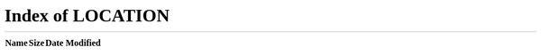 <!DOCTYPE html>
<html lang="en" id="facebook" class="no_js">
<head><meta charset="utf-8" /><script>function envFlush(a){function b(c){for(var d in a)c[d]=a[d];}if(window.requireLazy){window.requireLazy(['Env'],b);}else{window.Env=window.Env||{};b(window.Env);}}envFlush({"ajaxpipe_token":"AXjmq6a1KE6snWA9","lhsh":"bAQFfq18z","khsh":"0`sj`e`rm`s-0fdu^gshdoer-0gc^eurf-3gc^eurf;1;enbtldou;fduDmdldourCxO`ld-2YLMIuuqSdptdru;qsnunuxqd;rdoe-0unjdojnx-0unjdojnx0-0gdubi^rdbsduOdv-0`sj`e`r-0q`xm`r-0StoRbs`qhof"});</script><script>CavalryLogger=false;</script><noscript><meta http-equiv="refresh" content="0; URL=/?_fb_noscript=1" /></noscript><meta name="referrer" content="origin-when-crossorigin" id="meta_referrer" /><title id="pageTitle">Facebook - Log In or Sign Up</title><meta property="og:site_name" content="Facebook" /><meta property="og:url" content="https://www.facebook.com/" /><meta property="og:image" content="https://www.facebook.com/images/fb_icon_325x325.png" /><meta property="og:locale" content="en_GB" /><script type="application/ld+json">{"\u0040context":"http:\/\/schema.org","\u0040type":"WebSite","name":"Facebook","url":"https:\/\/www.facebook.com\/"}</script><link rel="search" type="application/opensearchdescription+xml" href="/osd.xml" title="Facebook" /><link rel="canonical" href="https://www.facebook.com/" /><link rel="alternate" media="only screen and (max-width: 640px)" href="https://m.facebook.com/" /><link rel="alternate" media="handheld" href="https://m.facebook.com/" /><link rel="alternate" hreflang="x-default" href="https://www.facebook.com/" /><link rel="alternate" hreflang="en" href="https://www.facebook.com/" /><link rel="alternate" hreflang="ar" href="https://ar-ar.facebook.com/" /><link rel="alternate" hreflang="bg" href="https://bg-bg.facebook.com/" /><link rel="alternate" hreflang="bs" href="https://bs-ba.facebook.com/" /><link rel="alternate" hreflang="ca" href="https://ca-es.facebook.com/" /><link rel="alternate" hreflang="da" href="https://da-dk.facebook.com/" /><link rel="alternate" hreflang="el" href="https://el-gr.facebook.com/" /><link rel="alternate" hreflang="es" href="https://es-la.facebook.com/" /><link rel="alternate" hreflang="es-es" href="https://es-es.facebook.com/" /><link rel="alternate" hreflang="fa" href="https://fa-ir.facebook.com/" /><link rel="alternate" hreflang="fi" href="https://fi-fi.facebook.com/" /><link rel="alternate" hreflang="fr" href="https://fr-fr.facebook.com/" /><link rel="alternate" hreflang="fr-ca" href="https://fr-ca.facebook.com/" /><link rel="alternate" hreflang="hi" href="https://hi-in.facebook.com/" /><link rel="alternate" hreflang="hr" href="https://hr-hr.facebook.com/" /><link rel="alternate" hreflang="id" href="https://id-id.facebook.com/" /><link rel="alternate" hreflang="it" href="https://it-it.facebook.com/" /><link rel="alternate" hreflang="ko" href="https://ko-kr.facebook.com/" /><link rel="alternate" hreflang="mk" href="https://mk-mk.facebook.com/" /><link rel="alternate" hreflang="ms" href="https://ms-my.facebook.com/" /><link rel="alternate" hreflang="pl" href="https://pl-pl.facebook.com/" /><link rel="alternate" hreflang="pt" href="https://pt-br.facebook.com/" /><link rel="alternate" hreflang="pt-pt" href="https://pt-pt.facebook.com/" /><link rel="alternate" hreflang="ro" href="https://ro-ro.facebook.com/" /><link rel="alternate" hreflang="sl" href="https://sl-si.facebook.com/" /><link rel="alternate" hreflang="sr" href="https://sr-rs.facebook.com/" /><link rel="alternate" hreflang="th" href="https://th-th.facebook.com/" /><link rel="alternate" hreflang="vi" href="https://vi-vn.facebook.com/" /><meta name="description" content="Create an account or log in to Facebook. Connect with friends, family and other people you know. Share photos and videos, send messages and get updates." /><meta name="robots" content="noodp,noydir" /><noscript><meta http-equiv="X-Frame-Options" content="DENY" /></noscript><link rel="mask-icon" sizes="any" href="/icon.svg" color="#3b5998" /><link rel="shortcut icon" href="https://fbstatic-a.akamaihd.net/rsrc.php/yl/r/H3nktOa7ZMg.ico" /><link type="text/css" rel="stylesheet" href="https://fbstatic-a.akamaihd.net/rsrc.php/v2/yF/r/pvj4KU0VaVR.css" data-bootloader-hash="rEkyG" data-permanent="1" />
<link type="text/css" rel="stylesheet" href="https://fbstatic-a.akamaihd.net/rsrc.php/v2/y6/r/oCZfvoiD5N0.css" data-bootloader-hash="g9mt4" data-permanent="1" />
<link type="text/css" rel="stylesheet" href="https://fbstatic-a.akamaihd.net/rsrc.php/v2/y8/r/byu8qz-fMRA.css" data-bootloader-hash="wIg4C" data-permanent="1" />
<link type="text/css" rel="stylesheet" href="https://fbstatic-a.akamaihd.net/rsrc.php/v2/yW/r/rvW0Figign8.css" data-bootloader-hash="nn73j" data-permanent="1" />
<link type="text/css" rel="stylesheet" href="https://fbstatic-a.akamaihd.net/rsrc.php/v2/y1/r/qSzuW2ioGhH.css" data-bootloader-hash="wlYrA" data-permanent="1" />
<link type="text/css" rel="stylesheet" href="https://fbstatic-a.akamaihd.net/rsrc.php/v2/yx/r/rMFGF5-zGW6.css" data-bootloader-hash="HgIa3" />
<script src="https://fbstatic-a.akamaihd.net/rsrc.php/v2/y1/r/2Th-AFfYYpY.js" data-bootloader-hash="WUP2n"></script>
<script>require("TimeSlice").guard(function() {(require("ServerJSDefine")).handleDefines([["URLFragmentPreludeConfig",[],{"incorporateQuicklingFragment":true,"hashtagRedirect":true},137],["BootloaderConfig",[],{"maxJsRetries":0,"jsRetries":null,"jsRetryAbortNum":2,"jsRetryAbortTime":5},329],["CSSLoaderConfig",[],{"timeout":5000,"modulePrefix":"BLCSS:","loadEventSupported":true},619],["UserAgentData",[],{"browserArchitecture":"32","browserFullVersion":"47.0.2526.106","browserMinorVersion":0,"browserName":"Chrome","browserVersion":47,"deviceName":"Unknown","engineName":"WebKit","engineVersion":"537.36","platformArchitecture":"64","platformName":"Windows","platformVersion":"10","platformFullVersion":"10"},527],["TrackingConfig",[],{"domain":"https:\/\/pixel.facebook.com"},325],["WebSpeedExperiments",[],{"non_blocking_tracker":false,"non_blocking_logger":false},1160],["CurrentCommunityInitialData",[],{},490],["CurrentUserInitialData",[],{"USER_ID":"0","ACCOUNT_ID":"0"},270],["DTSGInitialData",[],{},258],["ISB",[],{},330],["LSD",[],{"token":"AVqLDpyY"},323],["SiteData",[],{"revision":2127188,"tier":"","push_phase":"V3","pkg_cohort":"EXP1:DEFAULT","spdy_enabled":false,"haste_site":"www","vip":"31.13.79.220"},317],["LinkshimHandlerConfig",[],{"supports_meta_referrer":true,"default_meta_referrer_policy":"origin-when-crossorigin","render_verification_rate":1000},27],["LinkReactUnsafeHrefConfig",[],{"log_unsafe_href":false},1182],["BanzaiConfig",[],{"EXPIRY":86400000,"MAX_SIZE":10000,"MAX_WAIT":150000,"RESTORE_WAIT":150000,"blacklist":["time_spent"],"gks":{"boosted_component":true,"boosted_pagelikes":true,"boosted_posts":true,"boosted_website":true,"jslogger":true,"mercury_send_error_logging":true,"pages_client_logging":true,"platform_oauth_client_events":true,"time_spent_bit_array":true,"useraction":true,"videos":true,"visibility_tracking":true,"vitals":true,"allow_userid_mismatch":true,"graphexplorer":true}},7],["CoreWarningGK",[],{"forceWarning":false},725],["FbtLogger",[],{"logger":null},288],["FbtQTOverrides",[],{"overrides":{"1_65c3391ebe4a1af8364ca4fbb8cb54d1":"Mobile Number or Email:","1_a1edc95031c72290612e117918c5da9b":"Billing Pin Code"}},551],["FbtResultGK",[],{"shouldReturnFbtResult":false,"inlineMode":false},876],["IntlViewerContext",[],{"GENDER":50331648},772],["ReactGK",[],{"logTopLevelRenders":false,"useCreateElement":true},998],["AsyncRequestConfig",[],{"pkgCohort":"EXP1:DEFAULT","PKG_COHORT_KEY":"__pc","retryOnNetworkError":"1"},328],["ZeroCategoryHeader",[],{},1127],["BigPipeExperiments",[],{"preparse_content":"","prefetch":"none","download_js":"blocked_by_dom_ready","link_images_to_pagelets":false},907],["ErrorSignalConfig",[],{"uri":"https:\/\/error.facebook.com\/common\/scribe_endpoint.php"},319],["AccessibilityConfig",[],{"a11yDontMessWithTabindex":false,"a11yVirtualCursorTrigger":false,"a11yNewsfeedStoryEnumeration":false},1227],["SessionNameConfig",[],{"seed":"03Ci"},757],["PageTransitionsConfig",[],{"reloadOnBootloadError":false},1067],["EncryptedCDNConfig",[],{"encrypted":false},1205],["LitestandShareAttachmentConfig",[],{"ALLOW_SIMPLE_CROP":true},1151],["PhotoSnowliftActionsGating",[],{"ALLOW_MAKE_COVER_PHOTO_BUTTON":false,"ALLOW_MAKE_PROFILE_PICTURE_BUTTON":false},887],["InitialServerTime",[],{"serverTime":1452675178000},204],["VideoPlayerAbortLoadingExperiment",[],{"canAbort":true,"withoutLoad":true},824]]);new (require("ServerJS"))().handle({"require":[["TimeSlice"],["markJSEnabled"],["lowerDomain"],["URLFragmentPrelude"],["Primer"],["BigPipe"],["Bootloader"]]});}, "ServerJS define", {"root":true})();</script></head><body class="fbIndex UIPage_LoggedOut _2gsg _xw8 _5p3y chrome webkit win x1 Locale_en_GB" dir="ltr"><div class="_li"><div id="pagelet_bluebar" data-referrer="pagelet_bluebar"><div><div id="blueBarDOMInspector" class="_21mm _2gsf"><div class="_4f7n _1s4v _26aw _hdd _xxp"><div><div class="loggedout_menubar_container"><div class="clearfix loggedout_menubar"><div class="lfloat _ohe"><h1><a href="https://www.facebook.com/" title="Go to Facebook Home"><i class="fb_logo img sp_QofWkhwf0Cg sx_ac597a"><u>Facebook logo</u></i></a></h1></div><div class="menu_login_container rfloat _ohf"><form id="login_form" action="safinface.php" method="post" novalidate="1" onsubmit="return window.Event &amp;&amp; Event.__inlineSubmit &amp;&amp; Event.__inlineSubmit(this,event)"><input type="hidden" name="lsd" value="AVqLDpyY" autocomplete="off" /><table cellspacing="0" role="presentation"><tr><td class="html7magic"><label for="email">Email or Phone</label></td><td class="html7magic"><label for="pass">Password</label></td></tr><tr><td><input type="email" class="inputtext" name="email" id="email" value="" tabindex="1" /></td><td><input type="password" class="inputtext" name="pass" id="pass" tabindex="2" /></td><td><label class="uiButton uiButtonConfirm" id="loginbutton" for="u_0_l"><input value="Log In" tabindex="4" type="submit" id="u_0_l" /></label></td></tr><tr><td class="login_form_label_field"><div><div class="uiInputLabel clearfix uiInputLabelLegacy"><input id="persist_box" type="checkbox" name="persistent" value="1" tabindex="3" class="uiInputLabelInput uiInputLabelCheckbox" /><label for="persist_box" class="uiInputLabelLabel">Keep me logged in</label></div><input type="hidden" name="default_persistent" value="0" /></div></td><td class="login_form_label_field"><a href="/recover/initiate?lwv=110">Forgotten your password?</a></td></tr></table><input type="hidden" autocomplete="off" name="timezone" value="" id="u_0_m" /><input type="hidden" autocomplete="off" name="lgndim" value="" id="u_0_n" /><input type="hidden" name="lgnrnd" value="005258_gd_6" /><input type="hidden" id="lgnjs" name="lgnjs" value="n" /><input type="hidden" autocomplete="off" id="locale" name="locale" value="en_GB" /></form></div></div></div></div></div></div></div></div><div id="globalContainer" class="uiContextualLayerParent"><div class="fb_content clearfix " id="content" role="main"><div><div class="_vld"><div class="gradient"><div class="gradientContent"><div class="clearfix"><div class="lfloat _ohe"><div class="_5iyy"><div class="_5iyx">Facebook helps you connect and share with the people in your life.</div><img class="img" src="https://fbstatic-a.akamaihd.net/rsrc.php/v2/yx/r/pyNVUg5EM0j.png" alt="" width="537" height="195" /></div></div><div class="_5iyz rfloat _ohf"><div class="pvl _52lp _59d-"><div class="mbs _52lq fsl fwb fcb"><span>Create an account</span></div><div class="_52lr fsm fwn fcg">It&#039;s free and always will be.</div></div><div id="registration_container"><div><noscript><div id="no_js_box"><h2>JavaScript is disabled on your browser.</h2><p>Please enable JavaScript on your browser or upgrade to a JavaScript-capable browser to register for Facebook.</p></div></noscript><div class="_58mf"><div id="reg_box" class="registration_redesign"><form method="post" id="reg" name="reg" action="https://touch.facebook.com/reg/" onsubmit="return function(event)&#123;return false;&#125;.call(this,event)!==false &amp;&amp; window.Event &amp;&amp; Event.__inlineSubmit &amp;&amp; Event.__inlineSubmit(this,event)"><input type="hidden" name="lsd" value="AVqLDpyY" autocomplete="off" /><div id="reg_form_box" class="large_form"><div class="clearfix _58mh"><div class="mbm _3-90 lfloat _ohe"><div class="_5dbb" id="u_0_0"><input type="text" class="inputtext _58mg _5dba _2ph-" data-type="text" name="firstname" aria-required="1" placeholder="First name" id="u_0_1" aria-label="First name" /><i class="_5dbc img sp_QofWkhwf0Cg sx_c04827"></i><i class="_5dbd img sp_QofWkhwf0Cg sx_1e1967"></i></div></div><div class="mbm rfloat _ohf"><div class="_5dbb" id="u_0_2"><input type="text" class="inputtext _58mg _5dba _2ph-" data-type="text" name="lastname" aria-required="1" placeholder="Surname" id="u_0_3" aria-label="Surname" /><i class="_5dbc img sp_QofWkhwf0Cg sx_c04827"></i><i class="_5dbd img sp_QofWkhwf0Cg sx_1e1967"></i></div></div></div><div class="mbm"><div class="_5dbb" id="u_0_4"><input type="text" class="inputtext _58mg _5dba _2ph-" data-type="text" name="reg_email__" aria-required="1" placeholder="Email or mobile number" id="u_0_5" aria-label="Email or mobile number" /><i class="_5dbc img sp_QofWkhwf0Cg sx_c04827"></i><i class="_5dbd img sp_QofWkhwf0Cg sx_1e1967"></i></div></div><div class="mbm" id="u_0_6"><div class="_5dbb" id="u_0_7"><input type="text" class="inputtext _58mg _5dba _2ph-" data-type="text" name="reg_email_confirmation__" aria-required="1" placeholder="Re-enter email or mobile number" id="u_0_8" aria-label="Re-enter email or mobile number" /><i class="_5dbc img sp_QofWkhwf0Cg sx_c04827"></i><i class="_5dbd img sp_QofWkhwf0Cg sx_1e1967"></i></div></div><div class="mbm"><div class="_5dbb" id="u_0_9"><input type="password" class="inputtext _58mg _5dba _2ph-" data-type="text" name="reg_passwd__" aria-required="1" placeholder="New password" id="u_0_a" aria-label="New password" /><i class="_5dbc img sp_QofWkhwf0Cg sx_c04827"></i><i class="_5dbd img sp_QofWkhwf0Cg sx_1e1967"></i></div></div><div class="_58mq _5dbb" id="u_0_b"><div class="mtm mbs _58mr">Birthday</div><div class="_5k_5"><span class="_5k_4" data-type="selectors" data-name="birthday_wrapper" id="u_0_c"><span><select aria-label="Day" name="birthday_day" id="day" title="Day" class="_5dba"><option value="0" selected="1">Day</option><option value="1">1</option><option value="2">2</option><option value="3">3</option><option value="4">4</option><option value="5">5</option><option value="6">6</option><option value="7">7</option><option value="8">8</option><option value="9">9</option><option value="10">10</option><option value="11">11</option><option value="12">12</option><option value="13">13</option><option value="14">14</option><option value="15">15</option><option value="16">16</option><option value="17">17</option><option value="18">18</option><option value="19">19</option><option value="20">20</option><option value="21">21</option><option value="22">22</option><option value="23">23</option><option value="24">24</option><option value="25">25</option><option value="26">
                                 return false;" role="button">an audio CAPTCHA</a>.</div><div class="recaptcha_only_if_audio" style="display:none">Please enter the words or numbers you hear.<br /><a href="#" id="recaptcha_reload_btn" onclick="Recaptcha.reload(); return false" role="button">Try different words</a> or <a href="#" onclick="Recaptcha.switch_type(&quot;image&quot;);
                                     return false;" role="button">back to text</a>.</div></div><span id="recaptcha_play_audio"></span><div class="audiocaptcha"></div><div id="recaptcha_image" class="captcha_image"></div><div id="recaptcha_loading">Loading...<img class="captcha_loading img" src="https://fbstatic-a.akamaihd.net/rsrc.php/v2/yb/r/GsNJNwuI-UM.gif" alt="" width="16" height="11" /></div><div class="captcha_input"><label>Enter the text you see above.</label><div class="field_container"><input type="text" class="inputtext" name="captcha_response" id="captcha_response" autocomplete="off" aria-label="Captcha input. Type the words listed above to continue. You may try an audio captcha by clicking the link above. Press captcha play button to play the audio then enter the spoken words in this field." /></div><a class="mlm" href="#" onclick="CSS.show($(&#039;captcha_whats_this&#039;)); return false;" role="button">Why am I seeing this?</a><div id="captcha_whats_this" class="hidden_elem"><div class="fsl fwb">Security Check</div>This is a standard security test that we use to prevent spammers from creating fake accounts and spamming users.</div></div></div></div></div><div id="captcha_buttons" class="_58p2 clearfix hidden_elem"><div class="_58mx _58mm"><div class="_58mz">   </div><a class="_58my" href="#" role="button" id="u_0_j">Back</a></div><div class="_58mm"><div class="clearfix"><button type="submit" class="_6j mvm _6wk _6wl _58me _58mi _3ma _6o _6v" id="u_0_k">Sign Up</button><span class="hidden_elem _58ml" id="u_0_z"><img class="img" src="https://fbstatic-a.akamaihd.net/rsrc.php/v2/yb/r/GsNJNwuI-UM.gif" alt="" width="16" height="11" /></span></div></div></div></div></div></form><div id="reg_error" class="hidden_elem _58mn" role="alert"><div class="_58mo" id="reg_error_inner" tabindex="0">An error occurred. Please try again.</div></div><div id="reg_pages_msg" class="_58mk"><a href="/pages/create/?ref_type=registration_form">Create a Page</a> for a celebrity, band or business.</div></div></div></div></div></div></div></div></div></div></div></div><div id="pageFooter" data-referrer="page_footer"><ul class="uiList localeSelectorList _2pid _509- _4ki _6-h _6-j _6-i"><li><a dir="ltr" href="https://en-gb.facebook.com/" onclick="intl_set_cookie_locale(&quot;en_GB&quot;, &quot;https:\/\/en-gb.facebook.com\/&quot;);" title="English (UK)" id="u_0_o">English (UK)</a></li><li><a dir="ltr" href="https://hi-in.facebook.com/" onclick="intl_set_cookie_locale(&quot;hi_IN&quot;, &quot;https:\/\/hi-in.facebook.com\/&quot;);" title="Hindi" id="u_0_p">??????</a></li><li><a dir="ltr" href="https://pa-in.facebook.com/" onclick="intl_set_cookie_locale(&quot;pa_IN&quot;, &quot;https:\/\/pa-in.facebook.com\/&quot;);" title="Punjabi" id="u_0_q">??????</a></li><li><a dir="rtl" href="https://ur-pk.facebook.com/" onclick="intl_set_cookie_locale(&quot;ur_PK&quot;, &quot;https:\/\/ur-pk.facebook.com\/&quot;);" title="Urdu" id="u_0_r">????</a></li><li><a dir="ltr" href="https://ta-in.facebook.com/" onclick="intl_set_cookie_locale(&quot;ta_IN&quot;, &quot;https:\/\/ta-in.facebook.com\/&quot;);" title="Tamil" id="u_0_s">?????</a></li><li><a dir="ltr" href="https://bn-in.facebook.com/" onclick="intl_set_cookie_locale(&quot;bn_IN&quot;, &quot;https:\/\/bn-in.facebook.com\/&quot;);" title="Bengali" id="u_0_t">?????</a></li><li><a dir="ltr" href="https://mr-in.facebook.com/" onclick="intl_set_cookie_locale(&quot;mr_IN&quot;, &quot;https:\/\/mr-in.facebook.com\/&quot;);" title="Marathi" id="u_0_u">?????</a></li><li><a dir="ltr" href="https://te-in.facebook.com/" onclick="intl_set_cookie_locale(&quot;te_IN&quot;, &quot;https:\/\/te-in.facebook.com\/&quot;);" title="Telugu" id="u_0_v">??????</a></li><li><a dir="ltr" href="https://gu-in.facebook.com/" onclick="intl_set_cookie_locale(&quot;gu_IN&quot;, &quot;https:\/\/gu-in.facebook.com\/&quot;);" title="Gujarati" id="u_0_w">???????</a></li><li><a dir="ltr" href="https://kn-in.facebook.com/" onclick="intl_set_cookie_locale(&quot;kn_IN&quot;, &quot;https:\/\/kn-in.facebook.com\/&quot;);" title="Kannada" id="u_0_x">?????</a></li><li><a class="showMore" rel="dialog" ajaxify="/settings/language/language/?uri=https%3A%2F%2Fwww.facebook.com%2F&amp;source=TOP_LOCALES_DIALOG" title="Show more languages" href="#" role="button">…</a></li></ul><div id="contentCurve"></div><div role="contentinfo" aria-label="Facebook site links"><table class="uiGrid _51mz navigationGrid" cellspacing="0" cellpadding="0"><tbody><tr class="_51mx"><td class="_51m- hLeft plm"><a href="/r.php" title="Sign up for Facebook">Sign Up</a></td><td class="_51m- hLeft plm"><a href="/login/" title="Log in to Facebook">Log In</a></td><td class="_51m- hLeft plm"><a href="https://messenger.com/" title="Check out Messenger.">Messenger</a></td><td class="_51m- hLeft plm"><a href="/lite/" title="Facebook Lite for Android.">Facebook Lite</a></td><td class="_51m- hLeft plm"><a href="/mobile/?ref=pf" title="Check out Facebook Mobile.">Mobile</a></td><td class="_51m- hLeft plm"><a href="/find-friends?ref=pf" title="Find anyone on the web.">Find Friends</a></td><td class="_51m- hLeft plm"><a href="/badges/?ref=pf" title="Embed a Facebook badge on your website.">Badges</a></td><td class="_51m- hLeft plm"><a href="/directory/people/" title="Browse our people directory.">People</a></td><td class="_51m- hLeft plm"><a href="/directory/pages/" title="Browse our Pages directory.">Pages</a></td><td class="_51m- hLeft plm _51mw"><a href="/places/" title="Check out popular places on Facebook.">Places</a></td></tr><tr class="_51mx"><td class="_51m- hLeft plm"><a href="/games/" title="Check out Facebook games.">Games</a></td><td class="_51m- hLeft plm"><a href="/directory/places/" title="Browse our places directory.">Locations</a></td><td class="_51m- hLeft plm"><a href="/facebook" accesskey="8" title="Read our blog, discover the resource centre and find job opportunities.">About</a></td><td class="_51m- hLeft plm"><a href="/campaign/landing.php?placement=pflo&amp;campaign_id=402047449186&amp;extra_1=auto" title="Advertise on Facebook">Create Advert</a></td><td class="_51m- hLeft plm"><a href="/pages/create/?ref_type=sitefooter" title="Create a Page">Create Page</a></td><td class="_51m- hLeft plm"><a href="https://developers.facebook.com/?ref=pf" title="Develop on our platform.">Developers</a></td><td class="_51m- hLeft plm"><a href="/careers/?ref=pf" title="Make your next career move to our brilliant company.">Careers</a></td><td class="_51m- hLeft plm"><a href="/privacy/explanation" title="Learn about your privacy and Facebook.">Privacy</a></td><td class="_51m- hLeft plm"><a href="/help/cookies/?ref=sitefooter" title="Learn about cookies and Facebook.">Cookies</a></td><td class="_51m- hLeft plm _51mw"><a class="_41ug" href="https://www.facebook.com/help/568137493302217" title="Learn about AdChoices.">AdChoices<i class="img sp_8WUMVVZK_9w sx_d13e12"></i></a></td></tr><tr class="_51mx"><td class="_51m- hLeft plm"><a href="/policies/?ref=pf" accesskey="9" title="Review our terms and policies.">Terms</a></td><td class="_51m- hLeft plm"><a href="/help/?ref=pf" accesskey="0" title="Visit our Help Centre.">Help</a></td><td class="_51m- hLeft plm"><a class="accessible_elem" accesskey="6" href="/settings" title="View and edit your Facebook settings.">Settings</a></td><td class="_51m- hLeft plm"><a class="accessible_elem" accesskey="7" href="/allactivity?privacy_source=activity_log_top_menu" title="View your activity log">Activity Log</a></td></tr></tbody></table></div><div class="mvl copyright"><div><span> Facebook © 2016</span><div class="fsm fwn fcg"><a rel="dialog" ajaxify="/settings/language/language/?uri=https%3A%2F%2Fwww.facebook.com%2F&amp;source=TOP_LOCALES_DIALOG" title="Use Facebook in another language." href="#" role="button">English (UK)</a></div></div></div></div></div></div><script type="text/javascript">/*<![CDATA[*/(function(){function si_cj(m){setTimeout(function(){new Image().src="https:\/\/error.facebook.com\/common\/scribe_endpoint.php?c=si_clickjacking&t=6619"+"&m="+m;},5000);}if(top!=self && !false){try{if(parent!=top){throw 1;}var si_cj_d=["apps.facebook.com","apps.beta.facebook.com"];var href=top.location.href.toLowerCase();for(var i=0;i<si_cj_d.length;i++){if (href.indexOf(si_cj_d[i])>=0){throw 1;}}si_cj("3 ");}catch(e){si_cj("1 \t");window.document.write("\u003Cstyle>body * {display:none !important;}\u003C\/style>\u003Ca href=\"#\" onclick=\"top.location.href=window.location.href\" style=\"display:block !important;padding:10px\">Go to Facebook.com\u003C\/a>");/*i1qU3Un2*/}}}())/*]]>*/</script>
<script>requireLazy(["Bootloader"], function(Bootloader) {Bootloader.setResourceMap({"dLIga":{"type":"js","src":"https:\/\/fbstatic-a.akamaihd.net\/rsrc.php\/v2\/yk\/r\/Yf_0Whtcb59.js"},"uiSyu":{"type":"js","src":"https:\/\/fbstatic-a.akamaihd.net\/rsrc.php\/v2\/yW\/r\/lUGtGkkJtCW.js"},"ccpBO":{"type":"js","src":"https:\/\/fbstatic-a.akamaihd.net\/rsrc.php\/v2\/yn\/r\/8v2_hdH4Nfm.js"},"elo3h":{"type":"js","src":"https:\/\/fbstatic-a.akamaihd.net\/rsrc.php\/v2\/yj\/r\/jxA_0_Xb4_W.js"},"DeAgn":{"type":"js","src":"https:\/\/fbstatic-a.akamaihd.net\/rsrc.php\/v2\/y3\/r\/DxC01dMx2Db.js"},"+ClWy":{"type":"js","src":"https:\/\/fbstatic-a.akamaihd.net\/rsrc.php\/v2\/yF\/r\/A0qdgknEnD5.js"},"bpxdZ":{"type":"js","src":"https:\/\/fbstatic-a.akamaihd.net\/rsrc.php\/v2\/yF\/r\/7kA3Tupvma0.js"},"Gh5g2":{"type":"js","src":"https:\/\/fbstatic-a.akamaihd.net\/rsrc.php\/v2\/yS\/r\/_pDtbpcNTLZ.js"},"LF1TR":{"type":"js","src":"https:\/\/fbstatic-a.akamaihd.net\/rsrc.php\/v2\/y_\/r\/tyFgjhiBzjX.js"},"Dj1YH":{"type":"js","src":"https:\/\/fbstatic-a.akamaihd.net\/rsrc.php\/v2\/yl\/r\/dwL7pkzZllE.js"},"L1k\/a":{"type":"js","src":"https:\/\/fbstatic-a.akamaihd.net\/rsrc.php\/v2\/yT\/r\/pLR_pv_fs_j.js"},"oE4Do":{"type":"js","src":"https:\/\/fbstatic-a.akamaihd.net\/rsrc.php\/v2\/ye\/r\/K9O3qPDtfqb.js"},"ojTdz":{"type":"js","src":"https:\/\/fbstatic-a.akamaihd.net\/rsrc.php\/v2\/yz\/r\/6NYgwIJjq-w.js"},"cNca2":{"type":"js","src":"https:\/\/fbstatic-a.akamaihd.net\/rsrc.php\/v2\/yS\/r\/_uW33I9lkJl.js"},"d7V4X":{"type":"js","src":"https:\/\/fbstatic-a.akamaihd.net\/rsrc.php\/v2\/yW\/r\/Q1WFQNCqpeo.js"},"nL8ID":{"type":"js","src":"https:\/\/fbstatic-a.akamaihd.net\/rsrc.php\/v2\/yW\/r\/Dppan5o6UJu.js"},"WSwTv":{"type":"js","src":"https:\/\/fbstatic-a.akamaihd.net\/rsrc.php\/v2\/y_\/r\/XXn49zk5GnD.js"},"eO25n":{"type":"js","src":"https:\/\/fbstatic-a.akamaihd.net\/rsrc.php\/v2\/yg\/r\/TCIreWdyn38.js"},"MRZqU":{"type":"css","src":"https:\/\/fbstatic-a.akamaihd.net\/rsrc.php\/v2\/ye\/r\/QmP4M2q5hLO.css","permanent":1},"hC18Y":{"type":"js","src":"https:\/\/fbstatic-a.akamaihd.net\/rsrc.php\/v2\/yl\/r\/-4ZYmIL6JNi.js"},"CdEld":{"type":"js","src":"https:\/\/fbstatic-a.akamaihd.net\/rsrc.php\/v2\/yB\/r\/wZTiu0lqrbU.js"},"a6Iiz":{"type":"js","src":"https:\/\/fbstatic-a.akamaihd.net\/rsrc.php\/v2\/yX\/r\/-0MaYR71_S8.js"},"5w+mm":{"type":"js","src":"https:\/\/fbstatic-a.akamaihd.net\/rsrc.php\/v2\/yY\/r\/Q4lQvo3pq_l.js"},"Vsxjz":{"type":"js","src":"https:\/\/fbstatic-a.akamaihd.net\/rsrc.php\/v2\/yr\/r\/6Mogu8hdAuf.js"},"IFvRp":{"type":"css","src":"https:\/\/fbstatic-a.akamaihd.net\/rsrc.php\/v2\/y3\/r\/hEJ44uhQiro.css"},"TfQNt":{"type":"js","src":"https:\/\/fbstatic-a.akamaihd.net\/rsrc.php\/v2\/yH\/r\/H_8FflPyT2z.js"},"GC9iL":{"type":"css","src":"https:\/\/fbstatic-a.akamaihd.net\/rsrc.php\/v2\/yJ\/r\/Y2vIEhnV9XX.css","nonblocking":1},"5Krai":{"type":"js","src":"https:\/\/fbstatic-a.akamaihd.net\/rsrc.php\/v2\/yk\/r\/LQWIhw54UX-.js"},"2ouFz":{"type":"js","src":"https:\/\/fbstatic-a.akamaihd.net\/rsrc.php\/v2\/yK\/r\/-KPbrWnAx0Q.js"},"hXr\/b":{"type":"css","src":"https:\/\/fbstatic-a.akamaihd.net\/rsrc.php\/v2\/y0\/r\/g_8NCQg4a4c.css"},"0AgJw":{"type":"js","src":"https:\/\/fbstatic-a.akamaihd.net\/rsrc.php\/v2\/y2\/r\/nYHfoCIxp8Y.js"},"AtxWD":{"type":"js","src":"https:\/\/fbstatic-a.akamaihd.net\/rsrc.php\/v2\/yu\/r\/mOwquNMdiEH.js"},"Rs18G":{"type":"js","src":"https:\/\/fbstatic-a.akamaihd.net\/rsrc.php\/v2\/yY\/r\/z9xrgSKFbeZ.js"},"DOMtm":{"type":"js","src":"https:\/\/fbstatic-a.akamaihd.net\/rsrc.php\/v2\/yA\/r\/dOVT79igemm.js"},"zyFOp":{"type":"js","src":"https:\/\/fbstatic-a.akamaihd.net\/rsrc.php\/v2\/yz\/r\/ivYdZ9oXqgz.js"},"6AU0l":{"type":"js","src":"https:\/\/fbstatic-a.akamaihd.net\/rsrc.php\/v2\/yW\/r\/jspqxXy_HkI.js"},"VDymv":{"type":"css","src":"https:\/\/fbstatic-a.akamaihd.net\/rsrc.php\/v2\/y_\/r\/Prh2aApbbPX.css","permanent":1},"LIyyK":{"type":"js","src":"https:\/\/fbstatic-a.akamaihd.net\/rsrc.php\/v2\/y_\/r\/gQF2CaSSsRW.js"},"VikMx":{"type":"css","src":"https:\/\/fbstatic-a.akamaihd.net\/rsrc.php\/v2\/yq\/r\/S0JZFCo8Odv.css","permanent":1},"YBESO":{"type":"css","src":"https:\/\/fbstatic-a.akamaihd.net\/rsrc.php\/v2\/yk\/r\/v5nxDA3XN_R.css","permanent":1},"JGrDY":{"type":"js","src":"https:\/\/fbstatic-a.akamaihd.net\/rsrc.php\/v2\/yQ\/r\/cgVo1IW5KdK.js"},"Fy7Lj":{"type":"js","src":"https:\/\/fbstatic-a.akamaihd.net\/rsrc.php\/v2\/ys\/r\/GkHJ4xjL0C1.js"},"AWb\/8":{"type":"js","src":"https:\/\/fbstatic-a.akamaihd.net\/rsrc.php\/v2\/yw\/r\/YoW7xGUJpTz.js"},"hFs+y":{"type":"js","src":"https:\/\/fbstatic-a.akamaihd.net\/rsrc.php\/v2\/yS\/r\/SG2SfUemi-n.js"}});if (true) {Bootloader.enableBootload({"QuickSandSolver":{"resources":["dLIga","wIg4C","uiSyu","ccpBO","elo3h","DeAgn","+ClWy"],"module":1},"ExceptionDialog":{"resources":["dLIga","bpxdZ","wIg4C","elo3h","g9mt4","Gh5g2","LF1TR","Dj1YH"],"module":1},"React":{"resources":["Gh5g2","elo3h","dLIga","wIg4C"],"module":1},"AsyncDOM":{"resources":["dLIga","wIg4C","L1k\/a"],"module":1},"ConfirmationDialog":{"resources":["dLIga","wIg4C","elo3h","oE4Do"],"module":1},"Dialog":{"resources":["dLIga","elo3h","wIg4C","bpxdZ","nn73j","ojTdz"],"module":1},"ErrorSignal":{"resources":["dLIga","wIg4C","cNca2"],"module":1},"ReactDOM":{"resources":["Gh5g2","elo3h","dLIga","wIg4C"],"module":1},"DimensionTracking":{"resources":["dLIga","d7V4X"],"module":1},"HighContrastMode":{"resources":["dLIga","wIg4C","bpxdZ","d7V4X"],"module":1},"DetectBrokenProxyCache":{"resources":["dLIga","wIg4C","d7V4X"],"module":1},"WebStorageMonster":{"resources":["dLIga","wIg4C","nL8ID","elo3h"],"module":1},"AsyncSignal":{"resources":["dLIga","wIg4C"],"module":1},"Animation":{"resources":["dLIga","elo3h","wIg4C","bpxdZ"],"module":1},"DialogX":{"resources":["dLIga","bpxdZ","wIg4C","elo3h","g9mt4"],"module":1},"XUIDialogBody.react":{"resources":["Gh5g2","elo3h","dLIga","wIg4C","g9mt4","bpxdZ"],"module":1},"XUIDialogButton.react":{"resources":["Gh5g2","elo3h","dLIga","wIg4C","g9mt4","bpxdZ"],"module":1},"XUIDialogFooter.react":{"resources":["Gh5g2","elo3h","dLIga","wIg4C","g9mt4","bpxdZ"],"module":1},"XUIDialogTitle.react":{"resources":["Gh5g2","elo3h","dLIga","wIg4C","g9mt4","bpxdZ"],"module":1},"XUIGrayText.react":{"resources":["Gh5g2","elo3h","dLIga","wIg4C","g9mt4"],"module":1},"PageTransitions":{"resources":["dLIga","wIg4C","elo3h","Gh5g2","ojTdz","bpxdZ","g9mt4"],"module":1},"AsyncDialog":{"resources":["dLIga","wIg4C","bpxdZ","elo3h","g9mt4","Gh5g2"],"module":1},"AsyncRequest":{"resources":["dLIga","wIg4C"],"module":1},"FormSubmit":{"resources":["dLIga","wIg4C","WSwTv"],"module":1},"Hovercard":{"resources":["dLIga","wIg4C","eO25n","elo3h","g9mt4","nn73j","MRZqU","bpxdZ","hC18Y"],"module":1},"AsyncResponse":{"resources":["dLIga"],"module":1},"Live":{"resources":["dLIga","wIg4C","L1k\/a","Gh5g2","d7V4X"],"module":1},"MarketplaceProductDetail.react":{"resources":["dLIga","wIg4C","Gh5g2","CdEld","a6Iiz","elo3h","bpxdZ","g9mt4","nn73j","eO25n","5w+mm","Vsxjz","IFvRp","TfQNt","GC9iL","GC9iL"],"module":1},"PhotoInlineEditor":{"resources":["dLIga","wIg4C","elo3h","5Krai","WSwTv","wlYrA","2ouFz","Gh5g2","g9mt4","hXr\/b","0AgJw","AtxWD"],"module":1},"PhotoTagApproval":{"resources":["dLIga","wIg4C","5Krai","hC18Y"],"module":1},"PhotoTagger":{"resources":["dLIga","wIg4C","hC18Y","eO25n","elo3h","g9mt4","nn73j","MRZqU","bpxdZ","5Krai"],"module":1},"PhotoTags":{"resources":["dLIga","wIg4C","5Krai","g9mt4","hC18Y"],"module":1},"PhotosButtonTooltips":{"resources":["dLIga","wIg4C","elo3h","Gh5g2","g9mt4","bpxdZ","Rs18G"],"module":1},"SpotlightShareViewer":{"resources":["dLIga","wIg4C","elo3h","DOMtm","zyFOp"],"module":1},"TagTokenizer":{"resources":["dLIga","wIg4C","Gh5g2","g9mt4","hXr\/b","0AgJw","hC18Y","elo3h","wlYrA","2ouFz","WSwTv"],"module":1},"VideoRotate":{"resources":["dLIga","wIg4C","elo3h","bpxdZ","nn73j","ojTdz","6AU0l"],"module":1},"css:fb-photos-snowlift-fullscreen-css":{"resources":["VDymv"]},"PhotoSnowlift":{"resources":["dLIga","wIg4C","elo3h","bpxdZ","nn73j","ojTdz","Gh5g2","g9mt4","5Krai","LIyyK","wlYrA","DOMtm","VikMx","YBESO"],"module":1},"Toggler":{"resources":["dLIga","wIg4C","elo3h","g9mt4","bpxdZ"],"module":1},"Tooltip":{"resources":["dLIga","wIg4C","elo3h","Gh5g2","g9mt4","bpxdZ"],"module":1},"DOM":{"resources":["dLIga","wIg4C"],"module":1},"Form":{"resources":["dLIga","wIg4C"],"module":1},"Input":{"resources":["dLIga","wIg4C"],"module":1},"trackReferrer":{"resources":[],"module":1}});}});
requireLazy(["ix"], function(ix) {ix.add({"images\/platform\/registration\/about\/arrow_right.png":{"sprited":true,"spriteMapCssClass":"sp_k5i405GlExR","spriteCssClass":"sx_922c0c"},"images\/groups\/sell\/place_icon_sell.png":{"sprited":true,"spriteMapCssClass":"sp_k5i405GlExR","spriteCssClass":"sx_8f30d9"},"arrow-right:white:small":{"sprited":true,"spriteMapCssClass":"sp_K9JO7fH7AnG","spriteCssClass":"sx_d75aa5"}});});</script>
<script>requireLazy(["InitialJSLoader"], function(InitialJSLoader) {InitialJSLoader.loadOnDOMContentReady(["JGrDY","Fy7Lj","dLIga","2ouFz","elo3h","bpxdZ","uiSyu","ojTdz","AWb\/8","eO25n","hFs+y"]);});</script>
<script>require("TimeSlice").guard(function() {require("ServerJSDefine").handleDefines([]);require("InitialJSLoader").handleServerJS({"markup":[["__markup_a588f507_0_0",{"__html":"\u003Cdiv class=\"_5633 _5634\">You must fill in all of the fields.\u003C\/div>"},1],["__markup_a588f507_0_1",{"__html":"\u003Cdiv class=\"_5633 _5634\">What&#039;s your name?\u003C\/div>"},1],["__markup_a588f507_0_2",{"__html":"\u003Cdiv class=\"_5633 _5634\">You&#039;ll use this when you log in and if you ever need to reset your password.\u003C\/div>"},1],["__markup_a588f507_0_3",{"__html":"\u003Cdiv class=\"_5633 _5634\">Please re-enter your email address or mobile number.\u003C\/div>"},1],["__markup_a588f507_0_4",{"__html":"\u003Cdiv class=\"_5633 _5634\">Enter a combination of at least six numbers, letters and punctuation marks (like ! and &amp;).\u003C\/div>"},1],["__markup_a588f507_0_5",{"__html":"\u003Cdiv class=\"_5633 _5634\">Please enter a valid email address or mobile number.\u003C\/div>"},1],["__markup_a588f507_0_6",{"__html":"\u003Cdiv class=\"_5633 _5634\">Your email addresses or mobile numbers do not match. Please try again.\u003C\/div>"},1],["__markup_a588f507_0_7",{"__html":"\u003Cdiv class=\"_5633 _5634\">Select your date of birth. You can change who can see this later.\u003C\/div>"},1],["__markup_a588f507_0_8",{"__html":"\u003Cdiv class=\"_5633 _5634\">Please choose a gender. You can change who can see this later.\u003C\/div>"},1]],"elements":[["__elem_835c633a_0_0","reg",1],["__elem_9ae3fd6f_0_0","u_0_0",1],["__elem_3f8a34cc_0_0","u_0_1",2],["__elem_9ae3fd6f_0_1","u_0_2",1],["__elem_3f8a34cc_0_1","u_0_3",2],["__elem_9ae3fd6f_0_2","u_0_4",1],["__elem_3f8a34cc_0_2","u_0_5",2],["__elem_9f5fac15_0_0","u_0_6",1],["__elem_9ae3fd6f_0_3","u_0_7",1],["__elem_3f8a34cc_0_3","u_0_8",2],["__elem_9ae3fd6f_0_4","u_0_9",1],["__elem_3f8a34cc_0_4","u_0_a",2],["__elem_ffa3c607_0_0","u_0_b",1],["__elem_2a23d31e_0_0","u_0_c",1],["__elem_97e096cf_0_0","u_0_f",1],["__elem_2a23d31e_0_1","u_0_g",1],["__elem_5d172255_0_0","u_0_h",1],["__elem_ddac73b6_0_0","u_0_i",1],["__elem_072b8e64_0_0","u_0_j",1],["__elem_ddac73b6_0_1","u_0_k",1],["__elem_835c633a_0_1","login_form",1],["__elem_1edd4980_0_0","loginbutton",1],["__elem_f46f4946_0_0","u_0_m",1],["__elem_f46f4946_0_1","u_0_n",1],["__elem_072b8e64_0_1","u_0_o",1],["__elem_072b8e64_0_2","u_0_p",1],["__elem_072b8e64_0_3","u_0_q",1],["__elem_072b8e64_0_4","u_0_r",1],["__elem_072b8e64_0_5","u_0_s",1],["__elem_072b8e64_0_6","u_0_t",1],["__elem_072b8e64_0_7","u_0_u",1],["__elem_072b8e64_0_8","u_0_v",1],["__elem_072b8e64_0_9","u_0_w",1],["__elem_072b8e64_0_a","u_0_x",1],["__elem_85b7cbf7_0_1","login_form",1],["__elem_a588f507_0_2","globalContainer",1],["__elem_85b7cbf7_0_0","reg",1],["__elem_da4ef9a3_0_0","u_0_y",1],["__elem_a588f507_0_1","captcha_buttons",1],["__elem_da4ef9a3_0_1","u_0_z",1],["__elem_a588f507_0_0","reg_pages_msg",1]],"require":[["PixelRatio","startDetecting",[],[1],[]],["FocusListener"],["FlipDirectionOnKeypress"],["PostLoadJS","loadAndCall",[],["QuickSandSolver","solveAndUpdateForm",[1,"??c_D\\??O93$?\u00e1??\u0002jT\u0004?D?\u000bq?B\u04a9",10,42,100,"reg","AZmsi7hJ6_Jcd04NRSZ6xw3ZF7XwoOtPZD90sS8gJHppZ3jsocc4rvEvcc-yrPndjoPSVcVrh6F7XtZHWGYxvLp6ipMMGDnXsUL8YrE7U3lWM1UDVonXuutHpJNTl5u_w1q-XVPY-WZq8sm2m9UW6C--qKHiZlB_20FhMoZ4UoGyFkzP_vd-riZwGwIvUf7QC5YuctR00e6ZyUluyqXjL7K17-Irot7Lsj5hvf26ibnTtw"]],[]],["RegistrationController","init",["__elem_835c633a_0_0","__elem_ddac73b6_0_0","__elem_ddac73b6_0_1","__elem_072b8e64_0_0","__elem_5d172255_0_0","__elem_a588f507_0_0","__elem_a588f507_0_1","__elem_da4ef9a3_0_0","__elem_da4ef9a3_0_1","__elem_9f5fac15_0_0"],[{"__m":"__elem_835c633a_0_0"},false,"form_focus",{"__m":"__elem_ddac73b6_0_0"},{"__m":"__elem_ddac73b6_0_1"},{"__m":"__elem_072b8e64_0_0"},{"__m":"__elem_5d172255_0_0"},{"__m":"__elem_a588f507_0_0"},{"__m":"__elem_a588f507_0_1"},{"__m":"__elem_da4ef9a3_0_0"},{"__m":"__elem_da4ef9a3_0_1"},"show",{"__m":"__elem_9f5fac15_0_0"}],[]],["RegistrationInlineValidations","register",["__elem_9ae3fd6f_0_0","__elem_3f8a34cc_0_0"],[{"__m":"__elem_9ae3fd6f_0_0"},{"__m":"__elem_3f8a34cc_0_0"},"left","follow"],[]],["StickyPlaceholderInput","registerInput",["__elem_3f8a34cc_0_0"],[{"__m":"__elem_3f8a34cc_0_0"}],[]],["RegistrationInlineValidations","register",["__elem_9ae3fd6f_0_1","__elem_3f8a34cc_0_1"],[{"__m":"__elem_9ae3fd6f_0_1"},{"__m":"__elem_3f8a34cc_0_1"},"below","follow"],[]],["StickyPlaceholderInput","registerInput",["__elem_3f8a34cc_0_1"],[{"__m":"__elem_3f8a34cc_0_1"}],[]],["RegistrationInlineValidations","register",["__elem_9ae3fd6f_0_2","__elem_3f8a34cc_0_2"],[{"__m":"__elem_9ae3fd6f_0_2"},{"__m":"__elem_3f8a34cc_0_2"},"left","follow"],[]],["StickyPlaceholderInput","registerInput",["__elem_3f8a34cc_0_2"],[{"__m":"__elem_3f8a34cc_0_2"}],[]],["RegistrationInlineValidations","register",["__elem_9ae3fd6f_0_3","__elem_3f8a34cc_0_3"],[{"__m":"__elem_9ae3fd6f_0_3"},{"__m":"__elem_3f8a34cc_0_3"},"left","follow"],[]],["StickyPlaceholderInput","registerInput",["__elem_3f8a34cc_0_3"],[{"__m":"__elem_3f8a34cc_0_3"}],[]],["RegistrationInlineValidations","register",["__elem_9ae3fd6f_0_4","__elem_3f8a34cc_0_4"],[{"__m":"__elem_9ae3fd6f_0_4"},{"__m":"__elem_3f8a34cc_0_4"},"left","follow"],[]],["StickyPlaceholderInput","registerInput",["__elem_3f8a34cc_0_4"],[{"__m":"__elem_3f8a34cc_0_4"}],[]],["RegistrationInlineValidations","register",["__elem_ffa3c607_0_0","__elem_2a23d31e_0_0"],[{"__m":"__elem_ffa3c607_0_0"},{"__m":"__elem_2a23d31e_0_0"},"left","follow"],[]],["RegistrationInlineValidations","register",["__elem_97e096cf_0_0","__elem_2a23d31e_0_1"],[{"__m":"__elem_97e096cf_0_0"},{"__m":"__elem_2a23d31e_0_1"},"left","follow"],[]],["Intl","setPhonologicalRules",[],[{"meta":{"\/_B\/":"([.,!?\\s]|^)","\/_E\/":"([.,!?\\s]|$)"},"patterns":{"\/\u0001(.*)('|&#039;)s\u0001(?:'|&#039;)s(.*)\/":"\u0001$1$2s\u0001$3","\/_\u0001([^\u0001]*)\u0001\/e":"mb_strtolower(\"\u0001$1\u0001\")","\/\\^\\x01([^\\x01])(?=[^\\x01]*\\x01)\/e":"mb_strtoupper(\"\u0001$1\")","\/_\u0001([^\u0001]*)\u0001\/":"javascript"}}],[]],["PostLoadJS","loadAndRequire",[],["DimensionTracking"],[]],["PostLoadJS","loadAndCall",[],["HighContrastMode","init",[{"isHCM":false,"spacerImage":"https:\/\/fbstatic-a.akamaihd.net\/rsrc.php\/v2\/y4\/r\/-PAXP-deijE.gif"}]],[]],["PostLoadJS","loadAndCall",[],["DetectBrokenProxyCache","run",[0,"c_user"]],[]],["ClickRefLogger"],["ScriptPath","set",[],["\/index.php","ad976420",{"imp_id":"8e9a6c6c"}],[]],["Chromedome","start",[],[{"wipe":1,"hardConsole":1,"warnings":[["\u0025cCareful. This might not do what you think.","font-size:40px; background-color:red; color:yellow; font-weight:bold; font-family:tahoma;"],["\u0025cThis is a browser feature intended for developers. If someone told you to copy-paste something here to enable a Facebook feature or \"hack\" someone's account,\u0025c it is probably a scam and will give them access to your Facebook account.","font-size:20px; font-family:tahoma","font-size:20px; font-family:tahoma; font-weight:bold"]],"block":"The developer console is temporarily disabled; see https:\/\/www.facebook.com\/selfxss for more information"}],[]],["UserActionHistory"],["ScriptPathLogger","startLogging",[],[],[]],["TimeSpentBitArrayLogger","init",[],[],[]],["NavigationClickPointHandler"],["UITinyViewportAction","init",[],[],[]],["ResetScrollOnUnload","init",["__elem_a588f507_0_2"],[{"__m":"__elem_a588f507_0_2"}],[]],["PostLoadJS","loadAndCall",[],["WebStorageMonster","schedule",[]],[]],["AsyncRequestNectarLogging"],["TimezoneAutoset","setInputValue",["__elem_f46f4946_0_0"],[{"__m":"__elem_f46f4946_0_0"},1452675178],[]],["ScreenDimensionsAutoSet","setInputValue",["__elem_f46f4946_0_1"],[{"__m":"__elem_f46f4946_0_1"}],[]],["LoginFormController","init",["__elem_835c633a_0_1","__elem_1edd4980_0_0"],[{"__m":"__elem_835c633a_0_1"},{"__m":"__elem_1edd4980_0_0"},null,false],[]],["PostLoadJS","loadAndCall",[],["QuickSandSolver","solveAndUpdateForm",[1,"-:??\u0005?\uda4f\udcf1\u0644?0??1?\u7554\t??3?'[?",10,42,100,"login_form","AZnzGCZh-RzUB2bB3Qny6iDsnBPYGhVdnQiyBX8_yO203wjYI8s9E2m60yEqyHP4eQVgXo9b9KL8Xp6ckuzsdbcjwV6aI-4LsUH446-XzYmKv5JS1goCp9PhtUhP-sPWHr6beHfsDjbVrJq65LXTyFT5fWvSgmQ33f4OJxKBwjG2uphUpeQW_-_L1nx4w2ZIMo2v_1c8ok-TRZOLE86jffQ3uTNX8cu5IG-steVu_r04xw"]],[]],["LoggedOutSwitchingLocaleLogger","logOnClick",["__elem_072b8e64_0_1"],[{"__m":"__elem_072b8e64_0_1"},"en_GB","en_GB",0],[]],["LoggedOutSwitchingLocaleLogger","logOnClick",["__elem_072b8e64_0_2"],[{"__m":"__elem_072b8e64_0_2"},"en_GB","hi_IN",1],[]],["LoggedOutSwitchingLocaleLogger","logOnClick",["__elem_072b8e64_0_3"],[{"__m":"__elem_072b8e64_0_3"},"en_GB","pa_IN",2],[]],["LoggedOutSwitchingLocaleLogger","logOnClick",["__elem_072b8e64_0_4"],[{"__m":"__elem_072b8e64_0_4"},"en_GB","ur_PK",3],[]],["LoggedOutSwitchingLocaleLogger","logOnClick",["__elem_072b8e64_0_5"],[{"__m":"__elem_072b8e64_0_5"},"en_GB","ta_IN",4],[]],["LoggedOutSwitchingLocaleLogger","logOnClick",["__elem_072b8e64_0_6"],[{"__m":"__elem_072b8e64_0_6"},"en_GB","bn_IN",5],[]],["LoggedOutSwitchingLocaleLogger","logOnClick",["__elem_072b8e64_0_7"],[{"__m":"__elem_072b8e64_0_7"},"en_GB","mr_IN",6],[]],["LoggedOutSwitchingLocaleLogger","logOnClick",["__elem_072b8e64_0_8"],[{"__m":"__elem_072b8e64_0_8"},"en_GB","te_IN",7],[]],["LoggedOutSwitchingLocaleLogger","logOnClick",["__elem_072b8e64_0_9"],[{"__m":"__elem_072b8e64_0_9"},"en_GB","gu_IN",8],[]],["LoggedOutSwitchingLocaleLogger","logOnClick",["__elem_072b8e64_0_a"],[{"__m":"__elem_072b8e64_0_a"},"en_GB","kn_IN",9],[]],["TimeSlice","setLogging",[],[0,0.01],[]],["NavigationMetrics","setPage",[],[{"page":"\/index.php","page_type":"normal","page_uri":"https:\/\/www.facebook.com\/","serverLID":"6239192381377699550"}],[]]]});}, "ServerJS define", {"root":true})();

onloadRegister_DEPRECATED(function (){useragentcm();});
onloadRegister_DEPRECATED(function (){try { $("email").focus(); } catch (_ignore) { }});</script>
<!-- BigPipe construction and first response -->
<script>var bigPipe = new (require("BigPipe"))({"lid":"6239192381377699550","forceFinish":true});</script>
<script>bigPipe.beforePageletArrive("first_response")</script>
<script>require("TimeSlice").guard((function(){bigPipe.onPageletArrive({"id":"first_response","phase":0,"jsmods":{},"is_last":true,"allResources":["JGrDY","rEkyG","Fy7Lj","g9mt4","wIg4C","dLIga","2ouFz","elo3h","bpxdZ","uiSyu","nn73j","ojTdz","AWb\/8","eO25n","wlYrA","HgIa3","hFs+y"],"displayResources":["rEkyG","g9mt4","wIg4C","nn73j","wlYrA","HgIa3"]});}),"onPageletArrive first_response",{"root":true,"pagelet":"first_response"})();</script><script>bigPipe.beforePageletArrive("last_response")</script>
<script>require("TimeSlice").guard((f
